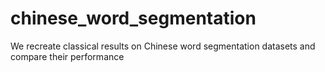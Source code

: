# chinese_word_segmentation
We recreate classical results on Chinese word segmentation datasets and compare their performance 

